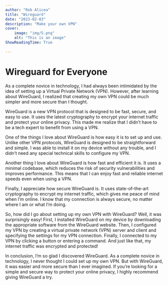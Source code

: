 ```yaml
---
author: "Rob Alicea"
title: "Wireguard"
date: "2023-02-03"
description: "Make your own VPN"
cover:
    image: "img/5.png"
    alt: "This is an image"
ShowReadingTime: True
    
---
```

# Wireguard for Everyone

As a complete novice in technology, I had always been intimidated by the idea of setting up a Virtual Private Network (VPN). However, after learning about WireGuard, I realized that creating my own VPN could be much simpler and more secure than I thought.

WireGuard is a new VPN protocol that is designed to be fast, secure, and easy to use. It uses the latest cryptography to encrypt your internet traffic and protect your online privacy. This made me realize that I didn’t have to be a tech expert to benefit from using a VPN.

One of the things I love about WireGuard is how easy it is to set up and use. Unlike other VPN protocols, WireGuard is designed to be straightforward and simple. I was able to install it on my device without any trouble, and I didn’t need any special technical skills to configure my VPN.

Another thing I love about WireGuard is how fast and efficient it is. It uses a minimal codebase, which reduces the risk of security vulnerabilities and improves performance. This means that I can enjoy fast and reliable internet speeds even when using a VPN.

Finally, I appreciate how secure WireGuard is. It uses state-of-the-art cryptography to encrypt my internet traffic, which gives me peace of mind when I’m online. I know that my connection is always secure, no matter where I am or what I’m doing.

So, how did I go about setting up my own VPN with WireGuard? Well, it was surprisingly easy! First, I installed WireGuard on my device by downloading the appropriate software from the WireGuard website. Then, I configured my VPN by creating a virtual private network (VPN) server and client and specifying the settings for my VPN connection. Finally, I connected to my VPN by clicking a button or entering a command. And just like that, my internet traffic was encrypted and protected!

In conclusion, I’m so glad I discovered WireGuard. As a complete novice in technology, I never thought I could set up my own VPN. But with WireGuard, it was easier and more secure than I ever imagined. If you’re looking for a simple and secure way to protect your online privacy, I highly recommend giving WireGuard a try.